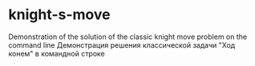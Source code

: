 # knight-s-move
Demonstration of the solution of the classic knight move problem on the command line
Демонстрация решения классической задачи "Ход конем" в командной строке
